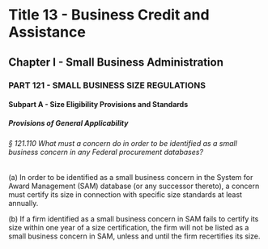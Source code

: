 
# Title 13 - Business Credit and Assistance
## Chapter I - Small Business Administration
### PART 121 - SMALL BUSINESS SIZE REGULATIONS
#### Subpart A - Size Eligibility Provisions and Standards
##### Provisions of General Applicability
###### § 121.110 What must a concern do in order to be identified as a small business concern in any Federal procurement databases?

(a) In order to be identified as a small business concern in the System for Award Management (SAM) database (or any successor thereto), a concern must certify its size in connection with specific size standards at least annually.

(b) If a firm identified as a small business concern in SAM fails to certify its size within one year of a size certification, the firm will not be listed as a small business concern in SAM, unless and until the firm recertifies its size.
